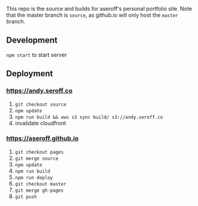 This repo is the source and builds for aseroff's personal portfolio site. Note that the master branch is `source`, as github.io will only host the `master` branch.

## Development

`npm start` to start server

## Deployment

### https://andy.seroff.co

1. `git checkout source`
1. `npm update`
1. `npm run build && aws s3 sync build/ s3://andy.seroff.co`
1. invalidate cloudfront

### https://aseroff.github.io

1. `git checkout pages`
1. `git merge source`
1. `npm update`
1. `npm run build`
1. `npm run deploy`
1. `git checkout master`
1. `git merge gh-pages`
1. `git push`